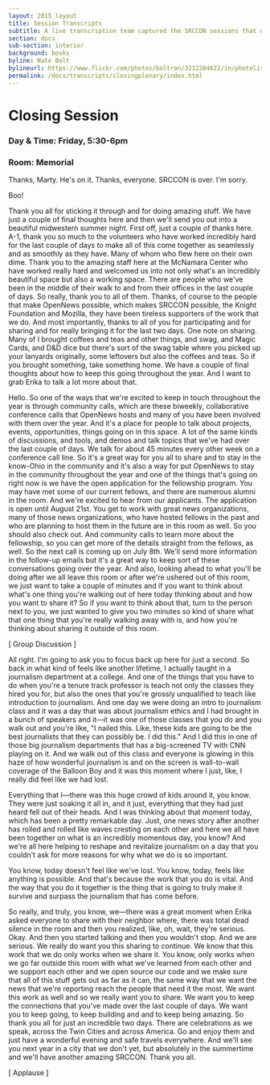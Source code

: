 ```yaml
---
layout: 2015_layout
title: Session Transcripts
subtitle: A live transcription team captured the SRCCON sessions that were most conducive to a written record—about half the sessions, in all.
section: docs
sub-section: interior
background: books
byline: Nate Bolt
bylineurl: https://www.flickr.com/photos/boltron/3212284622/in/photolist-5TRNiC-4VkeqM-4VpqGm-4VkcGz-4Vpr1S-4Vken4-fmXRof-2YtFPR-fmHB44-dFxkXG-7yv4t7-4VnnAn-5A3XSn-4Vnnmv-4VnnqK-9uup4n-4Vnnv6-3ViP2v-4VnngF-4VkgVa-4VkeuZ-4Vkg5R-4VpmbC-4VpnDu-4Vk9rK-4VpqRL-4VpsPb-4VpuU3-4Vkf5D-4Vkdj6-4Vk8uc-b1TXEz-4VkhcX-mF5DPa-fmHXAB-r8mgB3-s5i4Mz-7i3R7t-og8qB5-fmXSCf-7i7Ky9-92YNnD-fmHDut-5C51hV-rMM8b3-k639ok-8FDPAB-apFhiP-rL2vRV-4VptiN
permalink: /docs/transcripts/closingplenary/index.html
---
```


# Closing Session

### Day & Time: Friday, 5:30-6pm

### Room: Memorial


Thanks, Marty. He's on it. Thanks, everyone. SRCCON is over. I'm sorry.

Boo!

Thank you all for sticking it through and for doing amazing stuff. We have just a couple of final thoughts here and then we'll send you out into a beautiful midwestern summer night. First off, just a couple of thanks here. A-1, thank you so much to the volunteers who have worked incredibly hard for the last couple of days to make all of this come together as seamlessly and as smoothly as they have. Many of whom who flew here on their own dime. Thank you to the amazing staff here at the McNamara Center who have worked really hard and welcomed us into not only what's an incredibly beautiful space but also a working space. There are people who we've been in the middle of their walk to and from their offices in the last couple of days. So really, thank you to all of them. Thanks, of course to the people that make OpenNews possible, which makes SRCCON possible, the Knight Foundation and Mozilla, they have been tireless supporters of the work that we do. And most importantly, thanks to all of you for participating and for sharing and for really bringing it for the last two days. One note on sharing. Many of I brought coffees and teas and other things, and swag, and Magic Cards, and D&D dice but there's sort of the swag table where you picked up your lanyards originally, some leftovers but also the coffees and teas. So if you brought something, take something home. We have a couple of final thoughts about how to keep this going throughout the year. And I want to grab Erika to talk a lot more about that.


Hello. So one of the ways that we're excited to keep in touch throughout the year is through community calls, which are these biweekly, collaborative conference calls that OpenNews hosts and many of you have been involved with them over the year. And it's a place for people to talk about projects, events, opportunities, things going on in this space. A lot of the same kinds of discussions, and tools, and demos and talk topics that we've had over the last couple of days. We talk for about 45 minutes every other week on a conference call line. So it's a great way for you all to share and to stay in the know-Ohio in the community and it's also a way for put OpenNews to stay in the community throughout the year and one of the things that's going on right now is we have the open application for the fellowship program. You may have met some of our current fellows, and there are numerous alumni in the room. And we're excited to hear from our applicants. The application is open until August 21st. You get to work with great news organizations, many of those news organizations, who have hosted fellows in the past and who are planning to host them in the future are in this room as well. So you should also check out. And community calls to learn more about the fellowship, so you can get more of the details straight from the fellows, as well. So the next call is coming up on July 8th. We'll send more information in the follow-up emails but it's a great way to keep sort of these conversations going over the year. And also, looking ahead to what you'll be doing after we all leave this room or after we're ushered out of this room, we just want to take a couple of minutes and if you want to think about what's one thing you're walking out of here today thinking about and how you want to share it? So if you want to think about that, turn to the person next to you, we just wanted to give you two minutes so kind of share what that one thing that you're really walking away with is, and how you're thinking about sharing it outside of this room.


[ Group Discussion ]

All right. I'm going to ask you to focus back up here for just a second. So back in what kind of feels like another lifetime, I actually taught in a journalism department at a college. And one of the things that you have to do when you're a tenure track professor is teach not only the classes they hired you for, but also the ones that you're grossly unqualified to teach like introduction to journalism. And one day we were doing an intro to journalism class and it was a day that was about journalism ethics and I had brought in a bunch of speakers and it—it was one of those classes that you do and you walk out and you're like, "I nailed this. Like, these kids are going to be the best journalists that they can possibly be. I did this." And I did this in one of those big journalism departments that has a big-screened TV with CNN playing on it. And we walk out of this class and everyone is glowing in this haze of how wonderful journalism is and on the screen is wall-to-wall coverage of the Balloon Boy and it was this moment where I just, like, I really did feel like we had lost.

Everything that I—there was this huge crowd of kids around it, you know. They were just soaking it all in, and it just, everything that they had just heard fell out of their heads. And I was thinking about that moment today, which has been a pretty remarkable day. Just, one news story after another has rolled and rolled like waves cresting on each other and here we all have been together on what is an incredibly momentous day, you know? And we're all here helping to reshape and revitalize journalism on a day that you couldn't ask for more reasons for why what we do is so important.


You know, today doesn't feel like we've lost. You know, today, feels like anything is possible. And that's because the work that you do is vital. And the way that you do it together is the thing that is going to truly make it survive and surpass the journalism that has come before.

So really, and truly, you know, we—there was a great moment when Erika asked everyone to share with their neighbor where, there was total dead silence in the room and then you realized, like, oh, wait, they're serious. Okay. And then you started talking and then you wouldn't stop. And we are serious. We really do want you this sharing to continue. We know that this work that we do only works when we share it. You know, only works when we go far outside this room with what we've learned from each other and we support each other and we open source our code and we make sure that all of this stuff gets out as far as it can, the same way that we want the news that we're reporting reach the people that need it the most. We want this work as well and so we really want you to share. We want you to keep the connections that you've made over the last couple of days. We want you to keep going, to keep building and and to keep being amazing. So thank you all for just an incredible two days. There are celebrations as we speak, across the Twin Cities and across America. Go and enjoy them and just have a wonderful evening and safe travels everywhere. And we'll see you next year in a city that we don't yet, but absolutely in the summertime and we'll have another amazing SRCCON. Thank you all.

[ Applause ]

